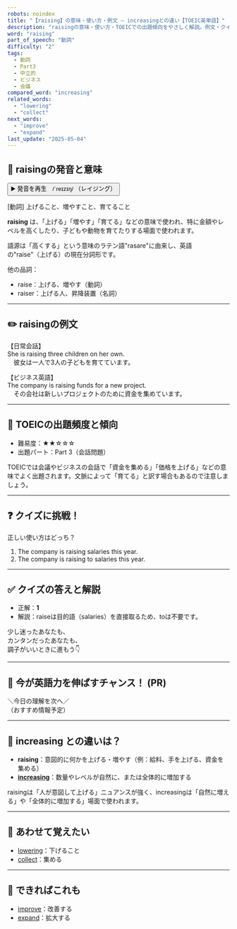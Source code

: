 ```yaml
---
robots: noindex
title: "【raising】の意味・使い方・例文 ― increasingとの違い【TOEIC英単語】"
description: "raisingの意味・使い方・TOEICでの出題傾向をやさしく解説。例文・クイズ付きでincreasingとの違いもわかりやすく学べます。"
word: "raising"
part_of_speech: "動詞"
difficulty: "2"
tags:
  - 動詞
  - Part3
  - 中立的
  - ビジネス
  - 会議
compared_word: "increasing"
related_words:
  - "lowering"
  - "collect"
next_words:
  - "improve"
  - "expand"
last_update: "2025-05-04"
---
```


## 🔰 raisingの発音と意味

<button class="play-audio" onclick="playTTS('raising')">
  <span class="play-audio-main">
    ▶️ 発音を再生　/ˈreɪzɪŋ/
  </span>
  <span class="play-audio-sub">
    （レイジング）
  </span>
</button>

[動詞] 上げること、増やすこと、育てること

**raising** は、「上げる」「増やす」「育てる」などの意味で使われ、特に金額やレベルを高くしたり、子どもや動物を育てたりする場面で使われます。

語源は「高くする」という意味のラテン語"rasare"に由来し、英語の"raise"（上げる）の現在分詞形です。

他の品詞：  
- raise：上げる、増やす（動詞）
- raiser：上げる人、昇降装置（名詞）

---

## ✏️ raisingの例文

【日常会話】  
She is raising three children on her own.  
　彼女は一人で3人の子どもを育てています。

【ビジネス英語】  
The company is raising funds for a new project.  
　その会社は新しいプロジェクトのために資金を集めています。

---

## 🎯 TOEICの出題頻度と傾向

- 難易度：★★☆☆☆
- 出題パート：Part 3（会話問題）

TOEICでは会議やビジネスの会話で「資金を集める」「価格を上げる」などの意味でよく出題されます。文脈によって「育てる」と訳す場合もあるので注意しましょう。

---

## ❓ クイズに挑戦！

正しい使い方はどっち？

1. The company is raising salaries this year.  
2. The company is raising to salaries this year.

---

## ✅ クイズの答えと解説

- 正解：**1**
- 解説：raiseは目的語（salaries）を直接取るため、toは不要です。

少し迷ったあなたも、  
カンタンだったあなたも、  
調子がいいときに進もう👇️

---

## 🚀 今が英語力を伸ばすチャンス！ (PR)

<div class="info-center">
＼今日の理解を次へ／<br>  
（おすすめ情報予定）
</div>

---

## 🤔  increasing との違いは？

- **raising**：意図的に何かを上げる・増やす（例：給料、手を上げる、資金を集める）
- **[increasing](/word/increasing/)**：数量やレベルが自然に、または全体的に増加する

raisingは「人が意図して上げる」ニュアンスが強く、increasingは「自然に増える」や「全体的に増加する」場面で使われます。

---

## 🧩 あわせて覚えたい

- [lowering](/word/lowering/)：下げること
- [collect](/word/collect/)：集める

---

## 📖 できればこれも

- [improve](/word/improve/)：改善する
- [expand](/word/expand/)：拡大する

<!-- cvid: aid19_bid45 -->
